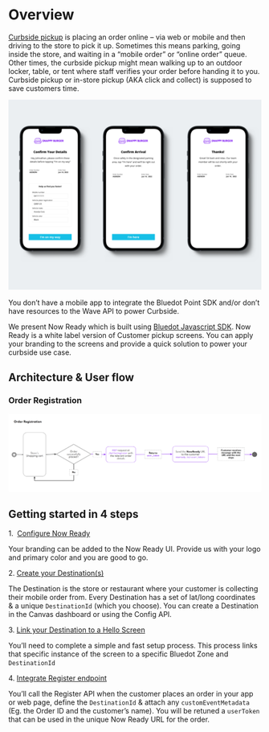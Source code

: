 Overview
=========

[Curbside pickup](https://bluedot.io/solutions/curbside-pickup/) is placing an order online – via web or mobile and then driving to the store to pick it up. Sometimes this means parking, going inside the store, and waiting in a “mobile order” or “online order” queue. Other times, the curbside pickup might mean walking up to an outdoor locker, table, or tent where staff verifies your order before handing it to you. Curbside pickup or in-store pickup (AKA click and collect) is supposed to save customers time.

![Now Ready - Screens Flow](../assets/Now-Ready-Screens-Flow-1024x768.png)

You don’t have a mobile app to integrate the Bluedot Point SDK and/or don’t have resources to the Wave API to power Curbside.

We present Now Ready which is built using [Bluedot Javascript SDK](../Web%20SDK/Overview.md). Now Ready is a white label version of Customer pickup screens. You can apply your branding to the screens and provide a quick solution to power your curbside use case.

Architecture & User flow
------------------------

### Order Registration

![](../assets/Now-Ready-Order-Registration-1024x315.png)

Getting started in 4 steps
--------------------------

1.  [Configure Now Ready](./Configure%20Now%20Ready.md)

Your branding can be added to the Now Ready UI. Provide us with your logo and primary color and you are good to go.

2\. [Create your Destination(s)](../Tempo/Create%20your%20destinations.md)

The Destination is the store or restaurant where your customer is collecting their mobile order from. Every Destination has a set of lat/long coordinates & a unique `DestinationId` (which you choose). You can create a Destination in the Canvas dashboard or using the Config API.

3\. [Link your Destination to a Hello Screen](../Hello%20Screens/Overview.md)

You’ll need to complete a simple and fast setup process. This process links that specific instance of the screen to a specific Bluedot Zone and `DestinationId`

4\. [Integrate Register endpoint](./Integrate%20register%20endpoint.md)

You’ll call the Register API when the customer places an order in your app or web page, define the `DestinationId` & attach any `customEventMetadata` (Eg. the Order ID and the customer’s name). You will be retuned a `userToken` that can be used in the unique Now Ready URL for the order.